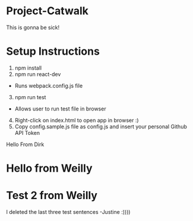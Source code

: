 # Project-Catwalk
This is gonna be sick!

# Setup Instructions
1) npm install
2) npm run react-dev
  - Runs webpack.config.js file
3) npm run test
  - Allows user to run test file in browser
4) Right-click on index.html to open app in browser :)
5) Copy config.sample.js file as config.js and insert your personal Github API Token

Hello From Dirk
# Hello from Weilly
# Test 2 from Weilly


I deleted the last three test sentences -Justine :))))